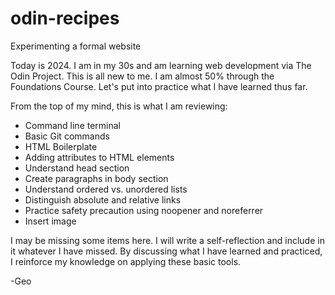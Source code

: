 # odin-recipes

Experimenting a formal website

Today is 2024. I am in my 30s and am learning web development via The Odin Project. This is all new to me. I am almost 50% through the Foundations Course. Let's put into practice what I have learned thus far.

From the top of my mind, this is what I am reviewing:
- Command line terminal
- Basic Git commands
- HTML Boilerplate
- Adding attributes to HTML elements
- Understand head section
- Create paragraphs in body section
- Understand ordered vs. unordered lists
- Distinguish absolute and relative links
- Practice safety precaution using noopener and noreferrer
- Insert image

I may be missing some items here. I will write a self-reflection and include in it whatever I have missed. By discussing what I have learned and practiced, I reinforce my knowledge on applying these basic tools. 

-Geo